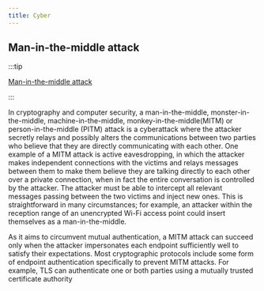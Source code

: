 ```yaml
---
title: Cyber
---
```


## Man-in-the-middle attack

:::tip

[Man-in-the-middle attack](https://en.wikipedia.org/wiki/Man-in-the-middle_attack)

:::

In cryptography and computer security, a man-in-the-middle, monster-in-the-middle, machine-in-the-middle, monkey-in-the-middle(MITM) or person-in-the-middle (PITM) attack is a cyberattack where the attacker secretly relays and possibly alters the communications between two parties who believe that they are directly communicating with each other. One example of a MITM attack is active eavesdropping, in which the attacker makes independent connections with the victims and relays messages between them to make them believe they are talking directly to each other over a private connection, when in fact the entire conversation is controlled by the attacker. The attacker must be able to intercept all relevant messages passing between the two victims and inject new ones. This is straightforward in many circumstances; for example, an attacker within the reception range of an unencrypted Wi-Fi access point could insert themselves as a man-in-the-middle.

As it aims to circumvent mutual authentication, a MITM attack can succeed only when the attacker impersonates each endpoint sufficiently well to satisfy their expectations. Most cryptographic protocols include some form of endpoint authentication specifically to prevent MITM attacks. For example, TLS can authenticate one or both parties using a mutually trusted certificate authority
